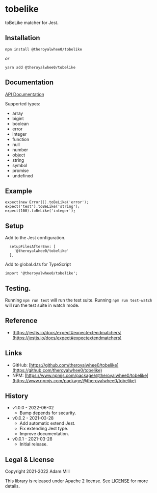 # tobelike
toBeLike matcher for Jest.


## Installation
`npm install @theroyalwhee0/tobelike`

*or*

`yarn add @theroyalwhee0/tobelike`


## Documentation
[API Documentation](https://theroyalwhee0.github.io/tobelike/)

Supported types:
- array
- bigint
- boolean
- error
- integer
- function
- null
- number
- object
- string
- symbol
- promise
- undefined


## Example
```
expect(new Error()).toBeLike('error');
expect('test').toBeLike('string');
expect(100).toBeLike('integer');
```

## Setup
Add to the Jest configuration.
```
  setupFilesAfterEnv: [
    '@theroyalwhee0/tobelike'
  ],
```

Add to global.d.ts for TypeScript
```
import '@theroyalwhee0/tobelike';
```


## Testing.
Running `npm run test` will run the test suite. Running `npm run test-watch` will run the test suite in watch mode.


## Reference
- [https://jestjs.io/docs/expect#expectextendmatchers](https://jestjs.io/docs/expect#expectextendmatchers)


## Links
- GitHub: [https://github.com/theroyalwhee0/tobelike](https://github.com/theroyalwhee0/tobelike)
- NPM: [https://www.npmjs.com/package/@theroyalwhee0/tobelike](https://www.npmjs.com/package/@theroyalwhee0/tobelike)


## History
- v1.0.0 - 2022-06-02
  - Bump depends for security.
- v0.0.2 - 2021-03-28
  - Add automatic extend Jest.
  - Fix extending Jest type.
  - Improve documentation.
- v0.0.1 - 2021-03-28
  - Initial release.


## Legal & License
Copyright 2021-2022 Adam Mill

This library is released under Apache 2 license. See [LICENSE](https://github.com/theroyalwhee0/tobelike/blob/master/LICENSE) for more details.
